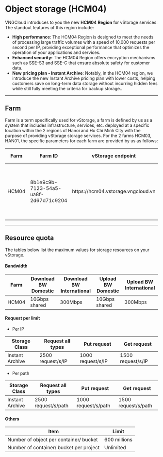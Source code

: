# Object storage (HCM04)

VNGCloud introduces to you the new **HCM04** **Region** for vStorage services. The standout features of this region include:

* **High performance**: The HCM04 Region is designed to meet the needs of processing large traffic volumes with a speed of 10,000 requests per second per IP, providing exceptional performance that optimizes the operation of your applications and services.
* **Enhanced security:** The HCM04 Region offers encryption mechanisms such as SSE-S3 and SSE-C that ensure absolute safety for customer data.
* **New pricing plan - Instant Archive**: Notably, in the HCM04 region, we introduce the new Instant Archive pricing plan with lower costs, helping customers save on long-term data storage without incurring hidden fees while still fully meeting the criteria for backup storage..

***

## **Farm** <a href="#farm" id="farm"></a>

Farm is a term specifically used for vStorage, a farm is defined by us as a system that includes infrastructure, services, etc. deployed at a specific location within the 2 regions of Hanoi and Ho Chi Minh City with the purpose of providing vStorage storage services. For the 2 farms HCM03, HAN01, the specific parameters for each farm are provided by us as follows:

<table data-full-width="true"><thead><tr><th width="115">Farm</th><th width="255">Farm ID</th><th width="309">vStorage endpoint</th><th>Mục đích sử dụng</th></tr></thead><tbody><tr><td>HCM04</td><td>8b1e9c9b-7123-54a5-ua8f-2d67d71c9204</td><td>https://hcm04.vstorage.vngcloud.vn</td><td>Multi-purpose server farm with high performance and shared storage in Ho Chi Minh City Region.</td></tr></tbody></table>

***

## Resource quota <a href="#han-muc-tai-nguyen" id="han-muc-tai-nguyen"></a>

The tables below list the maximum values for storage resources on your vStorage.

#### Bandwidth <a href="#bandwidth" id="bandwidth"></a>

<table data-full-width="true"><thead><tr><th>Farm</th><th>Download BW Domestic</th><th>Download BW International</th><th>Upload BW Domestic</th><th>Upload BW International</th></tr></thead><tbody><tr><td>HCM04</td><td>10Gbps shared</td><td>300Mbps </td><td>10Gbps shared</td><td>300Mbps </td></tr></tbody></table>

#### Request per limit <a href="#request-per-limit" id="request-per-limit"></a>

* Per IP

<table data-full-width="true"><thead><tr><th>Storage Class</th><th>Request all types</th><th>Put request</th><th>Get request</th></tr></thead><tbody><tr><td>Instant Archive</td><td>2500 request/s/IP</td><td>1000 request/s/IP</td><td>1500 request/s/IP</td></tr></tbody></table>

* Per path

<table data-full-width="true"><thead><tr><th>Storage Class</th><th>Request all types</th><th>Put request</th><th>Get request</th></tr></thead><tbody><tr><td>Instant Archive</td><td>2500 request/s/path</td><td>1000 request/s/path</td><td>1500 request/s/path</td></tr></tbody></table>

#### Others <a href="#cac-han-muc-khac" id="cac-han-muc-khac"></a>

<table data-full-width="true"><thead><tr><th>Item</th><th>Limit</th></tr></thead><tbody><tr><td>Number of object per container/ bucket</td><td>600 millions</td></tr><tr><td>Number of container/ bucket per project</td><td>Unlimited</td></tr></tbody></table>
